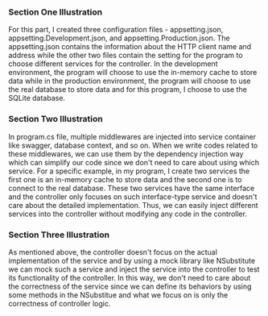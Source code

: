 ### Section One Illustration

For this part, I created three configuration files - appsetting.json, appsetting.Development.json, and appsetting.Production.json. The appsetting.json contains the information about the HTTP client name and address while the other two files contain the setting for the program to choose different services for the controller. In the development environment, the program will choose to use the in-memory cache to store data while in the production environment, the program will choose to use the real database to store data and for this program, I choose to use the SQLite database.



### Section Two Illustration

In program.cs file, multiple middlewares are injected into service container like swagger, database context, and so on. When we write codes related to these middlewares, we can use them by the dependency injection way which can simplify our code since we don't need to care about using which service. For a specific example, in my program, I create two services the first one is an in-memory cache to store data and the second one is to connect to the real database. These two services have the same interface and the controller only focuses on such interface-type service and doesn't care about the detailed implementation. Thus, we can easily inject different services into the controller without modifying any code in the controller.



### Section Three Illustration

As mentioned above, the controller doesn't focus on the actual implementation of the service and by using a mock library like NSubstitute we can mock such a service and inject the service into the controller to test its functionality of the controller. In this way, we don't need to care about the correctness of the service since we can define its behaviors by using some methods in the NSubstitue and what we focus on is only the correctness of controller logic. 
